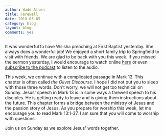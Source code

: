 ```yaml
---
author: Wade Allen
title: Farewell
date: 2018-03-05
category: blog
layout: blog
comments: yes
---
```

 
It was wonderful to have Wilisha preaching at First Baptist yesterday. She always does a wonderful job! We enjoyed a short family trip to Springfield to visit with friends. We are glad to be back with you this week. If you missed the sermon yesterday, I would encourage to watch online [here](http://fbcmuncie.org/video/2018/03/04/Mark-continued) or even [subscribe to the podcast](http://fbcmuncie.org/podcast/) to listen to the audio.

This week, we continue with a complicated passage in Mark 13. This chapter is often called *the Olivet Discourse*. I hope I did not put you to sleep with those three words. Don't worry, we will not get too technical on Sunday. Jesus' speech in Mark 13 is in some ways a farewell speech to his disciples. He is getting ready to leave and is giving them instructions about the future. This chapter forms a bridge between the ministry of Jesus and the passion story of Jesus. As you prepare for worship this week, let me encourage you to read Mark 13:1-37. I am sure that you will come to worship with questions. 

Join us on Sunday as we explore Jesus' words together.


